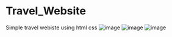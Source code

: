 # Travel_Website
Simple travel webiste using html css
![image](https://user-images.githubusercontent.com/97111878/208160188-84de9f37-7cdc-48be-83c9-639f4fd11e72.png)
![image](https://user-images.githubusercontent.com/97111878/208160254-825966ca-9694-4083-b015-dd16d7e0b559.png)
![image](https://user-images.githubusercontent.com/97111878/208160291-84bb4d3a-7baf-444c-ba97-400f82e124cd.png)
